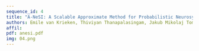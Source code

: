 ```yaml
---
sequence_id: 4
title: "A-NeSI: A Scalable Approximate Method for Probabilistic Neurosymbolic Inference"
authors: Emile van Krieken, Thiviyan Thanapalasingam, Jakub Mikolaj Tomczak, Frank van Harmelen, Annette Ten Teije
affil: 
pdf: anesi.pdf
img: 04.png
---
```

